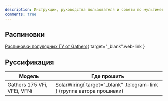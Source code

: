 ```yaml
---
description: Инструкции, руководства пользователя и советы по мультимедиа системам для Honda Stepwgn
comments: true
---
```


## Распиновки

[Распиновки популярных ГУ от Gathers](https://odysseyclubrc.ru/connectordescription){ target="_blank".web-link }

## Руссификация

| Модель                      | Где прошить                                                                                        |
|-----------------------------|----------------------------------------------------------------------------------------------------|
| Gathers 175 VFi, VFEi, VFNi | [SolarWiring](https://t.me/solarwiring){ target="_blank" .telegram-link } (группа автора прошивки) |